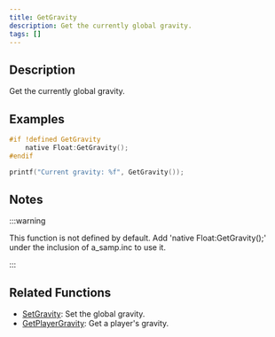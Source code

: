 ```yaml
---
title: GetGravity
description: Get the currently global gravity.
tags: []
---
```


## Description

Get the currently global gravity.

## Examples

```c
#if !defined GetGravity
    native Float:GetGravity();
#endif

printf("Current gravity: %f", GetGravity());
```

## Notes

:::warning

This function is not defined by default. Add 'native Float:GetGravity();' under the inclusion of a_samp.inc to use it.

:::

## Related Functions

- [SetGravity](SetGravity): Set the global gravity.
- [GetPlayerGravity](GetPlayerGravity): Get a player's gravity.
